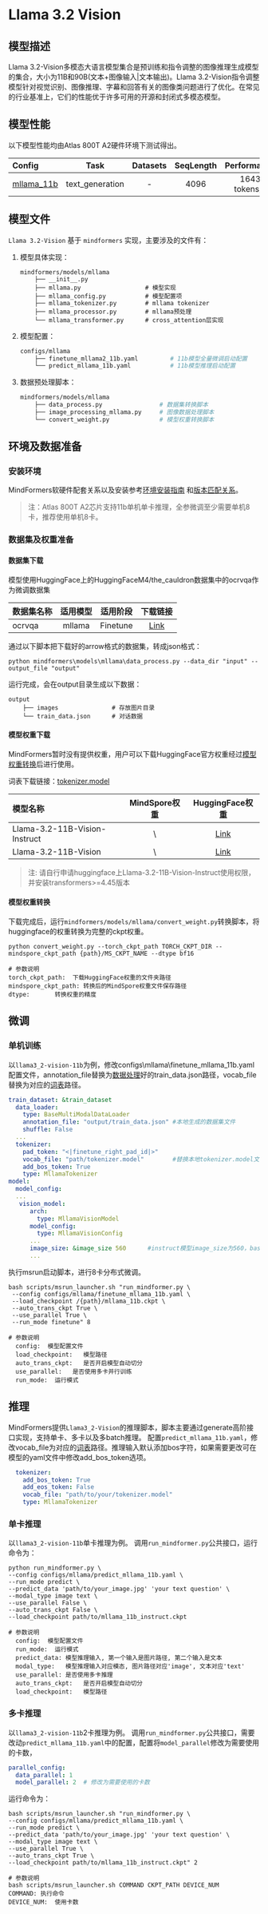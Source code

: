 # Llama 3.2 Vision

## 模型描述

Llama 3.2-Vision多模态大语言模型集合是预训练和指令调整的图像推理生成模型的集合，大小为11B和90B(文本+图像输入|文本输出)。Llama 3.2-Vision指令调整模型针对视觉识别、图像推理、字幕和回答有关的图像类问题进行了优化。在常见的行业基准上，它们的性能优于许多可用的开源和封闭式多模态模型。

## 模型性能

以下模型性能均由Atlas 800T A2硬件环境下测试得出。

| Config                                      |      Task       | Datasets | SeqLength | Performance  |  Phase  |
|:--------------------------------------------|:---------------:|:--------:|:---------:|:------------:|:-------:|
| [mllama_11b](./predict_mllama_11b.yaml)   | text_generation |    -     |   4096    | 1643 tokens/s | Predict |

## 模型文件

`Llama 3.2-Vision` 基于 `mindformers` 实现，主要涉及的文件有：

1. 模型具体实现：

   ```text
   mindformers/models/mllama
       ├── __init__.py
       ├── mllama.py                  # 模型实现
       ├── mllama_config.py           # 模型配置项
       ├── mllama_tokenizer.py        # mllama tokenizer
       ├── mllama_processor.py        # mllama预处理
       └── mllama_transformer.py      # cross_attention层实现
   ```

2. 模型配置：

   ```bash
   configs/mllama
       ├── finetune_mllama2_11b.yaml         # 11b模型全量微调启动配置
       └── predict_mllama_11b.yaml           # 11b模型推理启动配置
   ```

3. 数据预处理脚本：

   ```bash
   mindformers/models/mllama
       ├── data_process.py                # 数据集转换脚本
       ├── image_processing_mllama.py     # 图像数据处理脚本
       └── convert_weight.py              # 模型权重转换脚本
   ```

## 环境及数据准备

### 安装环境

MindFormers软硬件配套关系以及安装参考[环境安装指南](../../README.md#源码编译安装)
和[版本匹配关系](../../README.md#版本匹配关系)。

> 注：Atlas 800T A2芯片支持11b单机单卡推理，全参微调至少需要单机8卡，推荐使用单机8卡。

### 数据集及权重准备

#### 数据集下载

模型使用HuggingFace上的HuggingFaceM4/the_cauldron数据集中的ocrvqa作为微调数据集

| 数据集名称 |    适用模型     |   适用阶段   |                                下载链接                                |
|:------|:-----------:|:--------:|:------------------------------------------------------------------:|
| ocrvqa | mllama | Finetune | [Link](https://huggingface.co/datasets/HuggingFaceM4/the_cauldron/viewer/ocrvqa) |

通过以下脚本把下载好的arrow格式的数据集，转成json格式：

```shell
python mindformers\models\mllama\data_process.py --data_dir "input" --output_file "output"
```

运行完成，会在output目录生成以下数据：

```text
output
    ├── images               # 存放图片目录
    └── train_data.json      # 对话数据
```

#### 模型权重下载

MindFormers暂时没有提供权重，用户可以下载HuggingFace官方权重经过[模型权重转换](#模型权重转换)后进行使用。

词表下载链接：[tokenizer.model](https://huggingface.co/meta-llama/Llama-3.2-11B-Vision-Instruct)

| 模型名称         | MindSpore权重 |                        HuggingFace权重                         |
|:-------------|:-----------:|:------------------------------------------------------------:|
| Llama-3.2-11B-Vision-Instruct |      \      | [Link](https://huggingface.co/meta-llama/Llama-3.2-11B-Vision-Instruct)  |
| Llama-3.2-11B-Vision |      \      | [Link](https://huggingface.co/meta-llama/Llama-3.2-11B-Vision)  |

> 注: 请自行申请huggingface上Llama-3.2-11B-Vision-Instruct使用权限，并安装transformers>=4.45版本

#### 模型权重转换

下载完成后，运行`mindformers/models/mllama/convert_weight.py`转换脚本，将huggingface的权重转换为完整的ckpt权重。

```shell
python convert_weight.py --torch_ckpt_path TORCH_CKPT_DIR --mindspore_ckpt_path {path}/MS_CKPT_NAME --dtype bf16

# 参数说明
torch_ckpt_path:  下载HuggingFace权重的文件夹路径
mindspore_ckpt_path: 转换后的MindSpore权重文件保存路径
dtype:       转换权重的精度
```

## 微调

### 单机训练

以`llama3_2-vision-11b`为例，修改configs\mllama\finetune_mllama_11b.yaml配置文件，annotation_file替换为[数据处理](#数据集下载)好的train_data.json路径，vocab_file替换为对应的[词表](#模型权重下载)路径。

```yaml
train_dataset: &train_dataset
  data_loader:
    type: BaseMultiModalDataLoader
    annotation_file: "output/train_data.json" #本地生成的数据集文件
    shuffle: False
  ...
  tokenizer:
    pad_token: "<|finetune_right_pad_id|>"
    vocab_file: "path/tokenizer.model"        #替换本地tokenizer.model文件
    add_bos_token: True
    type: MllamaTokenizer
model:
  model_config:
  ...
   vision_model:
      arch:
        type: MllamaVisionModel
      model_config:
        type: MllamaVisionConfig
      ...
      image_size: &image_size 560      #instruct模型image_size为560，base模型image_size为448
      ...
```

执行msrun启动脚本，进行8卡分布式微调。

```shell
bash scripts/msrun_launcher.sh "run_mindformer.py \
 --config configs/mllama/finetune_mllama_11b.yaml \
 --load_checkpoint /{path}/mllama_11b.ckpt \
 --auto_trans_ckpt True \
 --use_parallel True \
 --run_mode finetune" 8

# 参数说明
  config:  模型配置文件
  load_checkpoint:   模型路径
  auto_trans_ckpt:   是否开启模型自动切分
  use_parallel:   是否使用多卡并行训练
  run_mode:  运行模式
```

## 推理

MindFormers提供`Llama3_2-Vision`的推理脚本，脚本主要通过generate高阶接口实现，支持单卡、多卡以及多batch推理。
配置`predict_mllama_11b.yaml`，修改vocab_file为对应的[词表](#模型权重下载)路径。推理输入默认添加bos字符，如果需要更改可在模型的yaml文件中修改add_bos_token选项。

```yaml
  tokenizer:
    add_bos_token: True
    add_eos_token: False
    vocab_file: "path/to/your/tokenizer.model"
    type: MllamaTokenizer
```

### 单卡推理

以`llama3_2-vision-11b`单卡推理为例。
调用`run_mindformer.py`公共接口，运行命令为：

```shell
python run_mindformer.py \
--config configs/mllama/predict_mllama_11b.yaml \
--run_mode predict \
--predict_data 'path/to/your_image.jpg' 'your text question' \
--modal_type image text \
--use_parallel False \
--auto_trans_ckpt False \
--load_checkpoint path/to/mllama_11b_instruct.ckpt

# 参数说明
  config:  模型配置文件
  run_mode:  运行模式
  predict_data: 模型推理输入, 第一个输入是图片路径, 第二个输入是文本
  modal_type:   模型推理输入对应模态, 图片路径对应'image', 文本对应'text'
  use_parallel: 是否使用多卡推理
  auto_trans_ckpt:   是否开启模型自动切分
  load_checkpoint:   模型路径
```

### 多卡推理

以`llama3_2-vision-11b`2卡推理为例。
调用`run_mindformer.py`公共接口，需要改动`predict_mllama_11b.yaml`中的配置，配置将`model_parallel`修改为需要使用的卡数，

```yaml
parallel_config:
  data_parallel: 1
  model_parallel: 2  # 修改为需要使用的卡数
```

运行命令为：

```shell
bash scripts/msrun_launcher.sh "run_mindformer.py \
--config configs/mllama/predict_mllama_11b.yaml \
--run_mode predict \
--predict_data 'path/to/your_image.jpg' 'your text question' \
--modal_type image text \
--use_parallel True \
--auto_trans_ckpt True \
--load_checkpoint path/to/mllama_11b_instruct.ckpt" 2

# 参数说明
bash scripts/msrun_launcher.sh COMMAND CKPT_PATH DEVICE_NUM
COMMAND: 执行命令
DEVICE_NUM:  使用卡数
```
